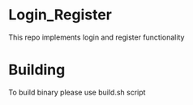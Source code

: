 # Login_Register
This repo implements login and register functionality

# Building
To build binary please use build.sh script
